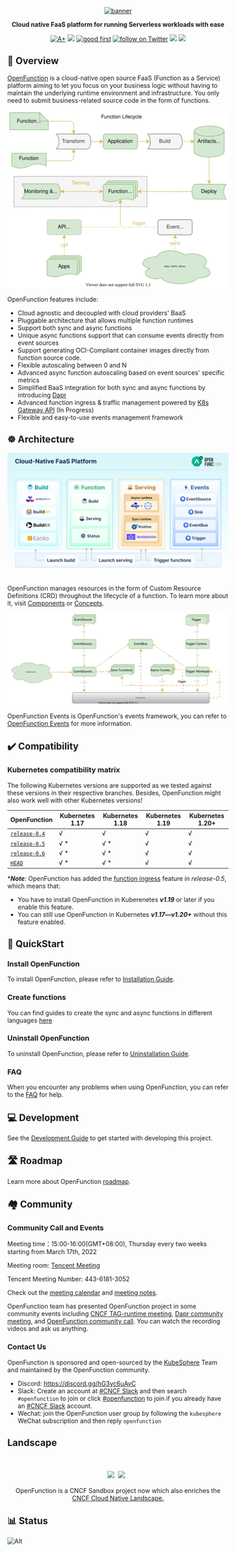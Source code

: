 <p align="center">
<a href="https://openfunction.dev/"><img src="docs/images/openfunction-logo-gif.gif" alt="banner" width="500px"></a>
</p>

<p align="center">
<b>Cloud native FaaS platform for running Serverless workloads with ease</b>
</p>

<p align=center>
<a href="https://goreportcard.com/report/github.com/openfunction/openfunction"><img src="https://goreportcard.com/badge/github.com/openfunction/openfunction" alt="A+"></a>
<a href="https://hub.docker.com/r/openfunction/openfunction"><img src="https://img.shields.io/docker/pulls/openfunction/openfunction"></a>
<a href="https://github.com/OpenFunction/OpenFunction/issues?q=is%3Aissue+is%3Aopen+label%3A%22good+first+issue%22"><img src="https://img.shields.io/github/issues/openfunction/openfunction?label=good%20first%20issues" alt="good first"></a>
<a href="https://twitter.com/intent/follow?screen_name=KubeSphere"><img src="https://img.shields.io/twitter/follow/KubeSphere?style=social" alt="follow on Twitter"></a>
<a href="https://join.slack.com/t/kubesphere/shared_invite/enQtNTE3MDIxNzUxNzQ0LTZkNTdkYWNiYTVkMTM5ZThhODY1MjAyZmVlYWEwZmQ3ODQ1NmM1MGVkNWEzZTRhNzk0MzM5MmY4NDc3ZWVhMjE"><img src="https://img.shields.io/badge/Slack-600%2B-blueviolet?logo=slack&amp;logoColor=white"></a>
<a href="https://www.youtube.com/channel/UCyTdUQUYjf7XLjxECx63Hpw"><img src="https://img.shields.io/youtube/channel/subscribers/UCyTdUQUYjf7XLjxECx63Hpw?style=social"></a>
</p>

## 👀 Overview

[OpenFunction](https://openfunction.dev/) is a cloud-native open source FaaS (Function as a Service) platform aiming to let you focus on your business logic without having to maintain the underlying runtime environment and infrastructure. You only need to submit business-related source code in the form of functions.

<div align=center><img src=docs/images/function-lifecycle.svg></div>

OpenFunction features include:

- Cloud agnostic and decoupled with cloud providers' BaaS
- Pluggable architecture that allows multiple function runtimes
- Support both sync and async functions
- Unique async functions support that can consume events directly from event sources
- Support generating OCI-Compliant container images directly from function source code.
- Flexible autoscaling between 0 and N
- Advanced async function autoscaling based on event sources' specific metrics
- Simplified BaaS integration for both sync and async functions by introducing [Dapr](https://dapr.io/) 
- Advanced function ingress & traffic management powered by [K8s Gateway API](https://gateway-api.sigs.k8s.io/) (In Progress)
- Flexible and easy-to-use events management framework

## ☸ Architecture

![OpenFunction Architecture](docs/images/openfunction-0.5-architecture.svg)

OpenFunction manages resources in the form of Custom Resource Definitions (CRD) throughout the lifecycle of a function. To learn more about it, visit [Components](docs/concepts/Components.md) or [Concepts](https://openfunction.dev/docs/concepts/).

<div align=center><img src=docs/images/OpenFunction-events-architecture.svg></div>

OpenFunction Events is OpenFunction's events framework, you can refer to [OpenFunction Events](https://github.com/OpenFunction/OpenFunction/blob/main/docs/concepts/OpenFunction-events-framework.md) for more information.
## ✔️ Compatibility

### Kubernetes compatibility matrix

The following Kubernetes versions are supported as we tested against these versions in their respective branches. Besides, OpenFunction might also work well with other Kubernetes versions!

| OpenFunction                                                 | Kubernetes 1.17 | Kubernetes 1.18 | Kubernetes 1.19 | Kubernetes 1.20+ |
| ------------------------------------------------------------ | --------------- | --------------- | --------------- | ---------------- |
| [`release-0.4`](https://github.com/OpenFunction/OpenFunction/tree/v0.4.0) | &radic;         | &radic;         | &radic;         | &radic;          |
| [`release-0.5`](https://github.com/OpenFunction/OpenFunction/tree/v0.5.0) | &radic; *         | &radic; *         | &radic;         | &radic;          |
| [`release-0.6`](https://github.com/OpenFunction/OpenFunction/tree/v0.6.0) | &radic; *         | &radic; *         | &radic;         | &radic;          |
| [`HEAD`](https://github.com/OpenFunction/OpenFunction/tree/main) | &radic; *         | &radic; *         | &radic;         | &radic;          |

\****Note***: OpenFunction has added the [function ingress](docs/concepts/Components.md#domain) feature in *release-0.5*, which means that:

- You have to install OpenFunction in Kuberenetes ***v1.19*** or later if you enable this feature.
- You can still use OpenFunction in Kubernetes ***v1.17—v1.20+*** without this feature enabled.

## 🚀 QuickStart

### Install OpenFunction

To install OpenFunction, please refer to [Installation Guide](https://openfunction.dev/docs/getting-started/installation/#install-openfunction).

### Create functions

You can find guides to create the sync and async functions in different languages [here](https://openfunction.dev/docs/getting-started/quickstarts/)

### Uninstall OpenFunction

To uninstall OpenFunction, please refer to [Uninstallation Guide](https://openfunction.dev/docs/getting-started/installation/#uninstall-openfunction).

### FAQ

When you encounter any problems when using OpenFunction, you can refer to the [FAQ](https://openfunction.dev/docs/reference/faq/) for help.

## 💻 Development

See the [Development Guide](docs/development/README.md) to get started with developing this project.

## 🛣️ Roadmap

Learn more about OpenFunction [roadmap](https://github.com/orgs/OpenFunction/projects/3/views/1?layout=board).

## 🏘️ Community

### Community Call and Events

Meeting time：15:00-16:00(GMT+08:00), Thursday every two weeks starting from March 17th, 2022

Meeting room: [Tencent Meeting](https://meeting.tencent.com/dm/HMec1CjT8F2i)

Tencent Meeting Number: 443-6181-3052

Check out the [meeting calendar](https://kubesphere.io/contribution/) and [meeting notes](https://docs.google.com/document/d/1bh5-kVPegjNlIjjq_e37mS3ZhyXWhmmUaysFgeI9_-o/edit?usp=sharing).

OpenFunction team has presented OpenFunction project in some community events including [CNCF TAG-runtime meeting](https://youtu.be/qDH_LbagrVA?t=821), [Dapr community meeting](https://youtu.be/S9e3ol7JCDA?t=183), and [OpenFunction community call](https://space.bilibili.com/438908638/channel/seriesdetail?sid=495452). You can watch the recording videos and ask us anything.
### Contact Us

OpenFunction is sponsored and open-sourced by the [KubeSphere](http://kubesphere.io/) Team and maintained by the OpenFunction community.

- Discord: https://discord.gg/hG3yc6uAyC
- Slack: Create an account at [#CNCF Slack](https://slack.cncf.io/) and then search `#openfunction` to join or click [#openfunction](https://cloud-native.slack.com/archives/C03ETDMD3LZ) to join if you already have an [#CNCF Slack](https://slack.cncf.io/) account.
- Wechat: join the OpenFunction user group by following the `kubesphere` WeChat subscription and then reply `openfunction`

## Landscape
 
<p align="center">
<br/><br/>
<img src="https://landscape.cncf.io/images/left-logo.svg" width="150"/>&nbsp;&nbsp;<img src="https://landscape.cncf.io/images/right-logo.svg" width="200"/>&nbsp;&nbsp;
<br/><br/>
OpenFunction is a CNCF Sandbox project now which also enriches the <a href="https://landscape.cncf.io/serverless?license=apache-license-2-0">CNCF Cloud Native Landscape.
</a>
</p>

## 📊 Status

![Alt](https://repobeats.axiom.co/api/embed/48814fec53572bf75ac4de9d4f447d2c978b26ee.svg "Repobeats analytics image")
